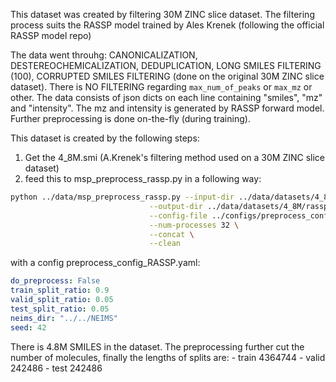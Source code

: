 This dataset was created by filtering 30M ZINC slice dataset. The filtering process
suits the RASSP model trained by Ales Krenek (following the official RASSP model repo)

The data went throuhg: CANONICALIZATION, DESTEREOCHEMICALIZATION, DEDUPLICATION, LONG SMILES FILTERING (100), CORRUPTED SMILES FILTERING (done on the original 30M ZINC slice dataset). There is NO FILTERING regarding `max_num_of_peaks` or `max_mz` or other.
The data consists of json dicts on each line containing "smiles", "mz" and "intensity". The mz and intensity is generated by RASSP forward model. Further preprocessing is done on-the-fly (during training).

This dataset is created by the following steps:
1. Get the 4_8M.smi (A.Krenek's filtering method used on a 30M ZINC slice dataset)
2. feed this to msp_preprocess_rassp.py in a following way:

```bash
python ../data/msp_preprocess_rassp.py --input-dir ../data/datasets/4_8M/rassp_gen/msps \
                               --output-dir ../data/datasets/4_8M/rassp_gen \
                               --config-file ../configs/preprocess_config_RASSP.yaml \
                               --num-processes 32 \
                               --concat \
                               --clean
```

with a config preprocess_config_RASSP.yaml:

```yaml
do_preprocess: False
train_split_ratio: 0.9
valid_split_ratio: 0.05
test_split_ratio: 0.05
neims_dir: "../../NEIMS"
seed: 42
```

There is 4.8M SMILES in the dataset. The preprocessing further cut the number of molecules,
finally the lengths of splits are:
    - train 4364744
    - valid 242486
    - test 242486